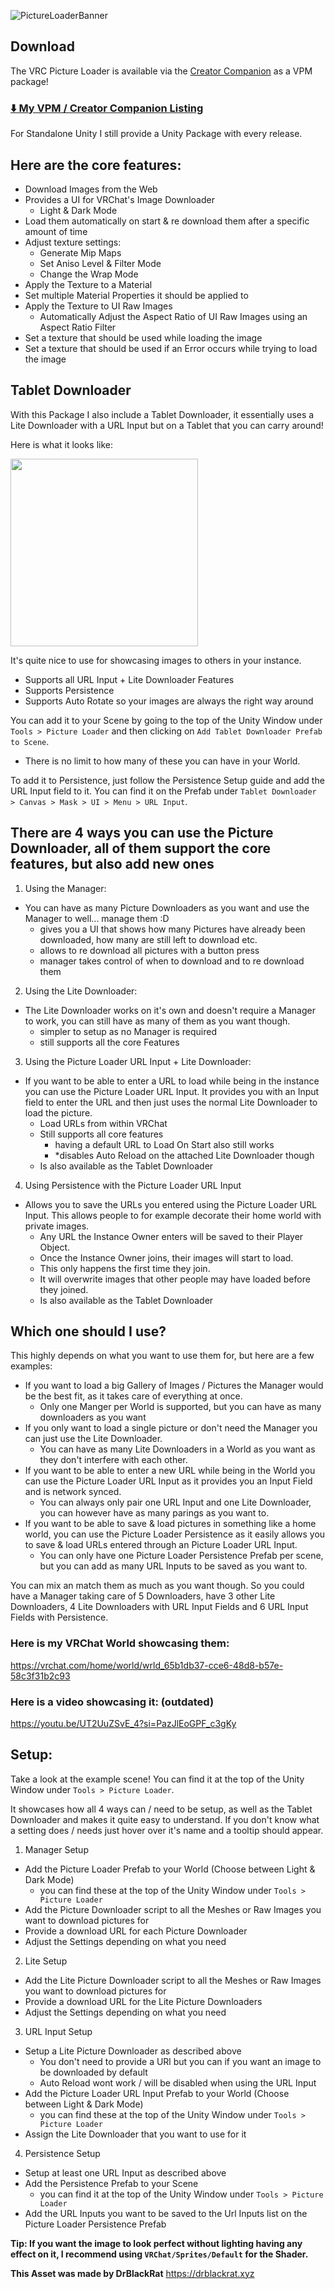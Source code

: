 ![PictureLoaderBanner](https://github.com/user-attachments/assets/04264a5f-28cd-4f4d-8b85-4cb2e3b135df)


## Download
The VRC Picture Loader is available via the [Creator Companion](https://vcc.docs.vrchat.com/) as a VPM package!
###  [⬇️ My VPM / Creator Companion Listing](https://vpm.drblackrat.xyz)

For Standalone Unity I still provide a Unity Package with every release.

## Here are the core features:
- Download Images from the Web
- Provides a UI for VRChat's Image Downloader
  - Light & Dark Mode
- Load them automatically on start & re download them after a specific amount of time
- Adjust texture settings:
  - Generate Mip Maps
  - Set Aniso Level & Filter Mode
  - Change the Wrap Mode 
- Apply the Texture to a Material
- Set multiple Material Properties it should be applied to
- Apply the Texture to UI Raw Images
   - Automatically Adjust the Aspect Ratio of UI Raw Images using an Aspect Ratio Filter 
- Set a texture that should be used while loading the image
- Set a texture that should be used if an Error occurs while trying to load the image

## Tablet Downloader
With this Package I also include a Tablet Downloader, it essentially uses a Lite Downloader with a URL Input but on a Tablet that you can carry around!

Here is what it looks like:

<img src="https://github.com/user-attachments/assets/7d5ffe1b-1730-4a48-b14e-8b21a2562f2c" width="300">

It's quite nice to use for showcasing images to others in your instance.
- Supports all URL Input + Lite Downloader Features
- Supports Persistence
- Supports Auto Rotate so your images are always the right way around

You can add it to your Scene by going to the top of the Unity Window under `Tools > Picture Loader` and then clicking on `Add Tablet Downloader Prefab to Scene`.
- There is no limit to how many of these you can have in your World.

To add it to Persistence, just follow the Persistence Setup guide and add the URL Input field to it. You can find it on the Prefab under `Tablet Downloader > Canvas > Mask > UI > Menu > URL Input`.

## There are 4 ways you can use the Picture Downloader, all of them support the core features, but also add new ones
1. Using the Manager:
- You can have as many Picture Downloaders as you want and use the Manager to well... manage them :D
  - gives you a UI that shows how many Pictures have already been downloaded, how many are still left to download etc.
  - allows to re download all pictures with a button press
  - manager takes control of when to download and to re download them

2. Using the Lite Downloader:
- The Lite Downloader works on it's own and doesn't require a Manager to work, you can still have as many of them as you want though.
  - simpler to setup as no Manager is required
  - still supports all the core Features

3. Using the Picture Loader URL Input + Lite Downloader:
- If you want to be able to enter a URL to load while being in the instance you can use the Picture Loader URL Input. It provides you with an Input field to enter the URL and then just uses the normal Lite Downloader to load the picture.
  - Load URLs from within VRChat
  - Still supports all core features
    - having a default URL to Load On Start also still works
    - *disables Auto Reload on the attached Lite Downloader though
  - Is also available as the Tablet Downloader

4. Using Persistence with the Picture Loader URL Input
- Allows you to save the URLs you entered using the Picture Loader URL Input. This allows people to for example decorate their home world with private images. 
  - Any URL the Instance Owner enters will be saved to their Player Object.
  - Once the Instance Owner joins, their images will start to load.
   - This only happens the first time they join.
   - It will overwrite images that other people may have loaded before they 
     joined.
   - Is also available as the Tablet Downloader

## Which one should I use?
This highly depends on what you want to use them for, but here are a few examples:
- If you want to load a big Gallery of Images / Pictures the Manager would be the best fit, as it takes care of everything at once.
  - Only one Manger per World is supported, but you can have as many downloaders as you want
- If you only want to load a single picture or don't need the Manager you can just use the Lite Downloader.
  - You can have as many Lite Downloaders in a World as you want as they don't interfere with each other.
- If you want to be able to enter a new URL while being in the World you can use the Picture Loader URL Input as it provides you an Input Field and is network synced.
  - You can always only pair one URL Input and one Lite Downloader, you can however have as many parings as you want to.
- If you want to be able to save & load pictures in something like a home world, you can use the Picture Loader Persistence as it easily allows you to save & load URLs entered through an Picture Loader URL Input.
  - You can only have one Picture Loader Persistence Prefab per scene, but you can add as many URL Inputs to be saved as you want to.

You can mix an match them as much as you want though. So you could have a Manager taking care of 5 Downloaders, have 3 other Lite Downloaders, 4 Lite Downloaders with URL Input Fields and 6 URL Input Fields with Persistence.

### Here is my VRChat World showcasing them:
https://vrchat.com/home/world/wrld_65b1db37-cce6-48d8-b57e-58c3f31b2c93
### Here is a video showcasing it: (outdated)
https://youtu.be/UT2UuZSvE_4?si=PazJlEoGPF_c3gKy

## Setup:
Take a look at the example scene! You can find it at the top of the Unity Window under `Tools > Picture Loader`.

It showcases how all 4 ways can / need to be setup, as well as the Tablet Downloader and makes it quite easy to understand. If you don't know what a setting does / needs just hover over it's name and a tooltip should appear.

1. Manager Setup
- Add the Picture Loader Prefab to your World (Choose between Light & Dark Mode)
  - you can find these at the top of the Unity Window under `Tools > Picture Loader` 
- Add the Picture Downloader script to all the Meshes or Raw Images you want to download pictures for
- Provide a download URL for each Picture Downloader
- Adjust the Settings depending on what you need

2. Lite Setup
- Add the Lite Picture Downloader script to all the Meshes or Raw Images you want to download pictures for 
- Provide a download URL for the Lite Picture Downloaders
- Adjust the Settings depending on what you need

3. URL Input Setup
- Setup a Lite Picture Downloader as described above
  - You don't need to provide a URl but you can if you want an image to be downloaded by default
  - Auto Reload wont work / will be disabled when using the URL Input
- Add the Picture Loader URL Input Prefab to your World (Choose between Light & Dark Mode)
  - you can find these at the top of the Unity Window under `Tools > Picture Loader` 
- Assign the Lite Downloader that you want to use for it

4. Persistence Setup
- Setup at least one URL Input as described above
- Add the Persistence Prefab to your Scene
  - you can find it at the top of the Unity Window under `Tools > Picture Loader` 
- Add the URL Inputs you want to be saved to the Url Inputs list on the Picture Loader Persistence Prefab

**Tip: If you want the image to look perfect without lighting having any effect on it, I recommend using `VRChat/Sprites/Default` for the Shader.**

**This Asset was made by DrBlackRat**
https://drblackrat.xyz

